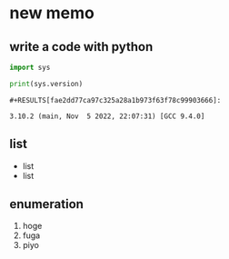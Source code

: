 # new memo

## write a code with python

``` python
import sys

print(sys.version)
```

```{=org}
#+RESULTS[fae2dd77ca97c325a28a1b973f63f78c99903666]:
```
``` example
3.10.2 (main, Nov  5 2022, 22:07:31) [GCC 9.4.0]
```

## list

-   list
-   list

## enumeration

1.  hoge
2.  fuga
3.  piyo
